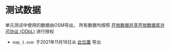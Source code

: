 # 测试数据
单元测试中使用的数据由OSM导出，
所有数据均按照 [开放数据共享开放数据库许可协议 (ODbL)](https://opendatacommons.org/licenses/odbl/summary/)
进行授权
- `map_1.osm`: 于2021年11月18日从 [此位置](https://www.openstreetmap.org/export#map=16/37.3943/122.6981) 导出